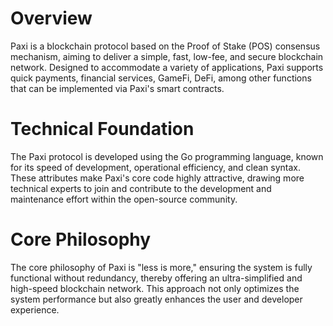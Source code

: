 # Overview
Paxi is a blockchain protocol based on the Proof of Stake (POS) consensus mechanism, aiming to deliver a simple, fast, low-fee, and secure blockchain network. Designed to accommodate a variety of applications, Paxi supports quick payments, financial services, GameFi, DeFi, among other functions that can be implemented via Paxi's smart contracts.

# Technical Foundation
The Paxi protocol is developed using the Go programming language, known for its speed of development, operational efficiency, and clean syntax. These attributes make Paxi's core code highly attractive, drawing more technical experts to join and contribute to the development and maintenance effort within the open-source community.

# Core Philosophy
The core philosophy of Paxi is "less is more," ensuring the system is fully functional without redundancy, thereby offering an ultra-simplified and high-speed blockchain network. This approach not only optimizes the system performance but also greatly enhances the user and developer experience.

